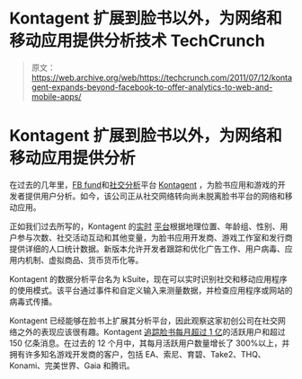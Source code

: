 # Kontagent 扩展到脸书以外，为网络和移动应用提供分析技术 TechCrunch

> 原文：<https://web.archive.org/web/https://techcrunch.com/2011/07/12/kontagent-expands-beyond-facebook-to-offer-analytics-to-web-and-mobile-apps/>

# Kontagent 扩展到脸书以外，为网络和移动应用提供分析

在过去的几年里，[FB fund](https://web.archive.org/web/20221209104711/http://www.beta.techcrunch.com/2008/12/09/facebooks-fbfund-names-winners-of-225000-grants/)和[社交分析](https://web.archive.org/web/20221209104711/http://www.techcrunchit.com/2008/07/23/kontagent-offers-deep-analytics-for-facebook-applications/)平台 [Kontagent](https://web.archive.org/web/20221209104711/http://www.kontagent.com/) ，为脸书应用和游戏的开发者提供用户分析。如今，该公司正从社交网络转向尚未脱离脸书平台的网络和移动应用。

正如我们过去所写的，Kontagent 的[实时](https://web.archive.org/web/20221209104711/https://beta.techcrunch.com/2011/02/28/kontagent-adds-real-time-monitoring-to-facebook-analytics-platform/) [平台](https://web.archive.org/web/20221209104711/http://www.kontagent.com/dashboard/demo/)根据地理位置、年龄组、性别、用户参与次数、社交活动互动和其他变量，为脸书应用开发商、游戏工作室和发行商提供详细的人口统计数据。新版本允许开发者跟踪和优化广告工作、用户病毒、应用内机制、虚拟商品、货币货币化等。

Kontagent 的数据分析平台名为 kSuite，现在可以实时识别社交和移动应用程序的使用模式。该平台通过事件和自定义输入来测量数据，并检查应用程序或网站的病毒式传播。

Kontagent 已经能够在脸书上扩展其分析平台，因此观察这家初创公司在社交网络之外的表现应该很有趣。Kontagent [追踪脸书每月超过 1 亿](https://web.archive.org/web/20221209104711/https://beta.techcrunch.com/2011/02/10/facebook-analytics-platform-kontagent-now-tracking-100m-users-15b-messages-per-month/)的活跃用户和超过 150 亿条消息。在过去的 12 个月中，其每月活跃用户数量增长了 300%以上，并拥有许多知名游戏开发商的客户，包括 EA、索尼、育碧、Take2、THQ、Konami、完美世界、Gaia 和腾讯。